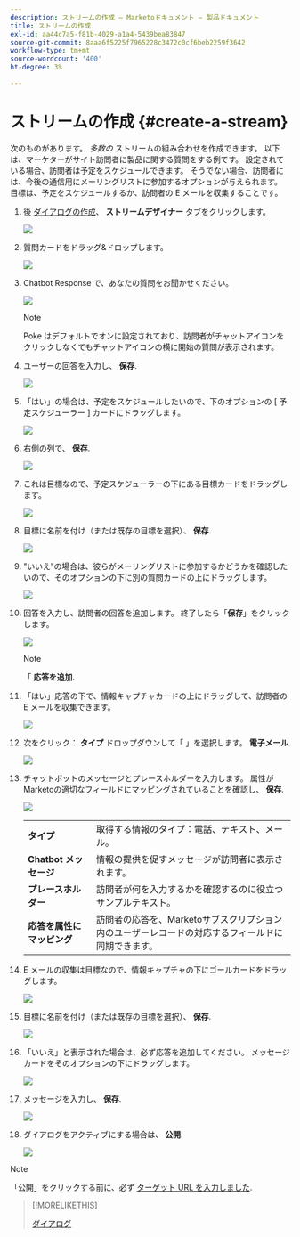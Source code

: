 ```yaml
---
description: ストリームの作成 — Marketoドキュメント — 製品ドキュメント
title: ストリームの作成
exl-id: aa44c7a5-f81b-4029-a1a4-5439bea83847
source-git-commit: 8aaa6f5225f7965228c3472c0cf6beb2259f3642
workflow-type: tm+mt
source-wordcount: '400'
ht-degree: 3%

---
```


# ストリームの作成 {#create-a-stream}

次のものがあります。 _多数の_ ストリームの組み合わせを作成できます。 以下は、マーケターがサイト訪問者に製品に関する質問をする例です。 設定されている場合、訪問者は予定をスケジュールできます。 そうでない場合、訪問者には、今後の通信用にメーリングリストに参加するオプションが与えられます。 目標は、予定をスケジュールするか、訪問者の E メールを収集することです。

1. 後 [ダイアログの作成](/help/marketo/product-docs/demand-generation/dynamic-chat/dialogues.md#create-a-new-dialogue)、 **ストリームデザイナー** タブをクリックします。

   ![](assets/create-a-stream-1.png)

1. 質問カードをドラッグ&amp;ドロップします。

   ![](assets/create-a-stream-2.png)

1. Chatbot Response で、あなたの質問をお聞かせください。

   ![](assets/create-a-stream-3.png)

   >[!NOTE]
   >
   >Poke はデフォルトでオンに設定されており、訪問者がチャットアイコンをクリックしなくてもチャットアイコンの横に開始の質問が表示されます。

1. ユーザーの回答を入力し、 **保存**.

   ![](assets/create-a-stream-4.png)

1. 「はい」の場合は、予定をスケジュールしたいので、下のオプションの [ 予定スケジューラー ] カードにドラッグします。

   ![](assets/create-a-stream-5.png)

1. 右側の列で、 **保存**.

   ![](assets/create-a-stream-6.png)

1. これは目標なので、予定スケジューラーの下にある目標カードをドラッグします。

   ![](assets/create-a-stream-7.png)

1. 目標に名前を付け（または既存の目標を選択）、 **保存**.

   ![](assets/create-a-stream-8.png)

1. &quot;いいえ&quot;の場合は、彼らがメーリングリストに参加するかどうかを確認したいので、そのオプションの下に別の質問カードの上にドラッグします。

   ![](assets/create-a-stream-9.png)

1. 回答を入力し、訪問者の回答を追加します。 終了したら「**保存**」をクリックします。

   ![](assets/create-a-stream-10.png)

   >[!NOTE]
   >
   >「 **応答を追加**.

1. 「はい」応答の下で、情報キャプチャカードの上にドラッグして、訪問者の E メールを収集できます。

   ![](assets/create-a-stream-11.png)

1. 次をクリック： **タイプ** ドロップダウンして「 」を選択します。 **電子メール**.

   ![](assets/create-a-stream-12.png)

1. チャットボットのメッセージとプレースホルダーを入力します。 属性がMarketoの適切なフィールドにマッピングされていることを確認し、 **保存**.

   ![](assets/create-a-stream-13.png)

   <table>
    <tr>
     <td><strong>タイプ</strong></td>
     <td>取得する情報のタイプ：電話、テキスト、メール。</td>
    </tr>
    <tr>
     <td><strong>Chatbot メッセージ</strong></td>
     <td>情報の提供を促すメッセージが訪問者に表示されます。</td>
    </tr>
    <tr>
     <td><strong>プレースホルダー</strong></td>
     <td>訪問者が何を入力するかを確認するのに役立つサンプルテキスト。</td>
    </tr>
    <tr>
     <td><strong>応答を属性にマッピング</strong></td>
     <td>訪問者の応答を、Marketoサブスクリプション内のユーザーレコードの対応するフィールドに同期できます。</td>
    </tr>
   </table>

1. E メールの収集は目標なので、情報キャプチャの下にゴールカードをドラッグします。

   ![](assets/create-a-stream-14.png)

1. 目標に名前を付け（または既存の目標を選択）、 **保存**.

   ![](assets/create-a-stream-15.png)

1. 「いいえ」と表示された場合は、必ず応答を追加してください。 メッセージカードをそのオプションの下にドラッグします。

   ![](assets/create-a-stream-16.png)

1. メッセージを入力し、 **保存**.

   ![](assets/create-a-stream-17.png)

1. ダイアログをアクティブにする場合は、 **公開**.

   ![](assets/create-a-stream-18.png)

>[!NOTE]
>
>「公開」をクリックする前に、必ず [ターゲット URL を入力しました](/help/marketo/product-docs/demand-generation/dynamic-chat/dialogues.md#target).

>[!MORELIKETHIS]
>
>[ダイアログ](/help/marketo/product-docs/demand-generation/dynamic-chat/dialogues.md)
